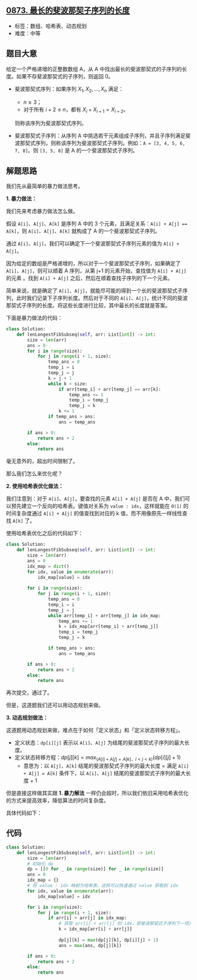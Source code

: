 ## [0873. 最长的斐波那契子序列的长度](https://leetcode-cn.com/problems/length-of-longest-fibonacci-subsequence/)

- 标签：数组、哈希表、动态规划
- 难度：中等

## 题目大意

给定一个严格递增的正整数数组 A，从 A 中找出最长的斐波那契式的子序列的长度。如果不存斐波那契式的子序列，则返回 0。

- 斐波那契式序列：如果序列 $X_1, X_2, ..., X_n$ 满足：

	- $n \ge 3$；
	- 对于所有 $i + 2 \le n$，都有 $X_i + X_{i+1} = X_{i+2}$。

	则称该序列为斐波那契式序列。

- 斐波那契式子序列：从序列 A 中挑选若干元素组成子序列，并且子序列满足斐波那契式序列，则称该序列为斐波那契式子序列。例如：`A = [3, 4, 5, 6, 7, 8]`。则 `[3, 5, 8]` 是 A 的一个斐波那契式子序列。

## 解题思路

我们先从最简单的暴力做法思考。

**1. 暴力做法：**

我们先来考虑暴力做法怎么做。

假设 `A[i]`、`A[j]`、`A[k]` 是序列 A 中的 3 个元素，且满足关系：`A[i] + A[j] == A[k]`，则 `A[i]`、`A[j]`、`A[k]` 就构成了 A 的一个斐波那契式子序列。

通过  `A[i]`、`A[j]`，我们可以确定下一个斐波那契式子序列元素的值为 `A[i] + A[j]`。

因为给定的数组是严格递增的，所以对于一个斐波那契式子序列，如果确定了 `A[i]`、`A[j]`，则可以顺着 A 序列，从第 j+1 的元素开始，查找值为 `A[i] + A[j]` 的元素 。找到 `A[i] + A[j]` 之后，然后在顺着查找子序列的下一个元素。

简单来说，就是确定了 `A[i]`、`A[j]`，就能尽可能的得到一个长的斐波那契式子序列，此时我们记录下子序列长度。然后对于不同的  `A[i]`、`A[j]`，统计不同的斐波那契式子序列的长度。将这些长度进行比较，其中最长的长度就是答案。

下面是暴力做法的代码：

```Python
class Solution:
    def lenLongestFibSubseq(self, arr: List[int]) -> int:
        size = len(arr)
        ans = 0
        for i in range(size):
            for j in range(i + 1, size):
                temp_ans = 0
                temp_i = i
                temp_j = j
                k = j + 1
                while k < size:
                    if arr[temp_i] + arr[temp_j] == arr[k]:
                        temp_ans += 1
                        temp_i = temp_j
                        temp_j = k
                    k += 1
                if temp_ans > ans:
                    ans = temp_ans

        if ans > 0:
            return ans + 2
        else:
            return ans
```

毫无意外的，超出时间限制了。

那么我们怎么来优化呢？

**2. 使用哈希表优化做法：**

我们注意到：对于 `A[i]`、`A[j]`，要查找的元素 `A[i] + A[j]` 是否在 A 中，我们可以预先建立一个反向的哈希表。键值对关系为 `value : idx`，这样就能在 `O(1)` 的时间复杂度通过 `A[i] + A[j]` 的值查找到对应的 k 值，而不用像原先一样线性查找 `A[k]` 了。

使用哈希表优化之后的代码如下：

```Python
class Solution:
    def lenLongestFibSubseq(self, arr: List[int]) -> int:
        size = len(arr)
        ans = 0
        idx_map = dict()
        for idx, value in enumerate(arr):
            idx_map[value] = idx
        
        for i in range(size):
            for j in range(i + 1, size):
                temp_ans = 0
                temp_i = i
                temp_j = j
                while arr[temp_i] + arr[temp_j] in idx_map:
                    temp_ans += 1
                    k = idx_map[arr[temp_i] + arr[temp_j]]
                    temp_i = temp_j
                    temp_j = k

                if temp_ans > ans:
                    ans = temp_ans

        if ans > 0:
            return ans + 2
        else:
            return ans
```

再次提交，通过了。

但是，这道题我们还可以用动态规划来做。

**3. 动态规划做法：**

这道题用动态规划来做，难点在于如何「定义状态」和「定义状态转移方程」。

- 定义状态：`dp[i][j]` 表示以 `A[i]`、`A[j]` 为结尾的斐波那契式子序列的最大长度。
- 定义状态转移方程：$dp[j][k] = max_{(A[i] + A[j] = A[k]，i < j < k)}(dp[i][j] + 1)$
	- 意思为：以 `A[j]`、`A[k]` 结尾的斐波那契式子序列的最大长度 = 满足 `A[i] + A[j] = A[k]` 条件下，以 `A[i]`、`A[j]` 结尾的斐波那契式子序列的最大长度 + 1

但是直接这样做其实跟 **1. 暴力解法** 一样仍会超时，所以我们依旧采用哈希表优化的方式来提高效率，降低算法的时间复杂度。

具体代码如下：

## 代码

```Python
class Solution:
    def lenLongestFibSubseq(self, arr: List[int]) -> int:
        size = len(arr)
        # 初始化 dp
        dp = [[0 for _ in range(size)] for _ in range(size)]
        ans = 0
        idx_map = {}
        # 将 value : idx 映射为哈希表，这样可以快速通过 value 获取到 idx
        for idx, value in enumerate(arr):
            idx_map[value] = idx

        for i in range(size):
            for j in range(i + 1, size):
                if arr[i] + arr[j] in idx_map:	
                  	# 获取 arr[i] + arr[j] 的 idx，即斐波那契式子序列下一项元素
                    k = idx_map[arr[i] + arr[j]]
                    
                    dp[j][k] = max(dp[j][k], dp[i][j] + 1)
                    ans = max(ans, dp[j][k])

        if ans > 0:
            return ans + 2
        else:
            return ans
```

